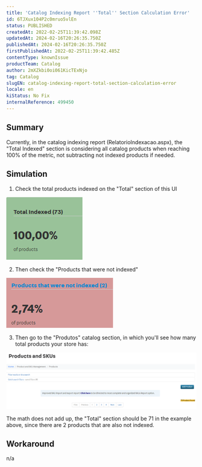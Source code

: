 ```yaml
---
title: 'Catalog Indexing Report ''Total'' Section Calculation Error'
id: 6TJXux104P2c0mruo5vlEn
status: PUBLISHED
createdAt: 2022-02-25T11:39:42.098Z
updatedAt: 2024-02-16T20:26:35.750Z
publishedAt: 2024-02-16T20:26:35.750Z
firstPublishedAt: 2022-02-25T11:39:42.485Z
contentType: knownIssue
productTeam: Catalog
author: 2mXZkbi0oi061KicTExNjo
tag: Catalog
slugEN: catalog-indexing-report-total-section-calculation-error
locale: en
kiStatus: No Fix
internalReference: 499450
---
```


## Summary


Currently, in the catalog indexing report (RelatorioIndexacao.aspx), the "Total Indexed" section is considering all catalog products when reaching 100% of the metric, not subtracting not indexed products if needed.







## Simulation


1) Check the total products indexed on the "Total" section of this UI

 ![](https://raw.githubusercontent.com/vtexdocs/known-issues/refs/heads/main/docs/en/known-issues/Catalog/catalog-indexing-report-total-section-calculation-error_1.png)​

2) Then check the "Products that were not indexed"

 ![](https://raw.githubusercontent.com/vtexdocs/known-issues/refs/heads/main/docs/en/known-issues/Catalog/catalog-indexing-report-total-section-calculation-error_2.png)​

3) Then go to the "Produtos" catalog section, in which you'll see how many total products your store has:

 ![](https://raw.githubusercontent.com/vtexdocs/known-issues/refs/heads/main/docs/en/known-issues/Catalog/catalog-indexing-report-total-section-calculation-error_3.png)​

The math does not add up, the "Total" section should be 71 in the example above, since there are 2 products that are also not indexed.








## Workaround


n/a

